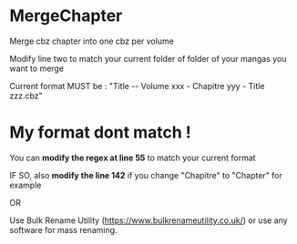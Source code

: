 # MergeChapter
Merge cbz chapter into one cbz per volume

Modify line two to match your current folder of folder of your mangas you want to merge


Current format MUST be :
"Title -- Volume xxx - Chapitre yyy - Title zzz.cbz"

# My format dont match !
You can **modify the regex at line 55** to match your current format

IF SO, also **modify the line 142** if you change "Chapitre" to "Chapter" for example

OR

Use Bulk Rename Utility (https://www.bulkrenameutility.co.uk/) or use any software for mass renaming.

